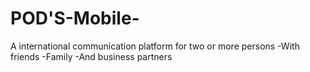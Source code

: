 # POD'S-Mobile-
A international communication platform for two or more persons 
-With friends 
-Family
-And business partners 

